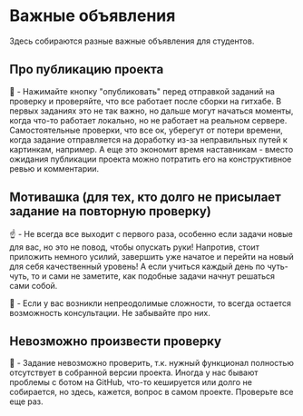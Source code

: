 # Важные объявления


Здесь собираются разные важные объявления для студентов.


## Про публикацию проекта

:large_blue_diamond: - Нажимайте кнопку "опубликовать" перед отправкой заданий на проверку и проверяйте, что все работает после сборки на гитхабе. В первых заданиях это не так важно, но дальше могут начаться моменты, когда что-то работает локально, но не работает на реальном сервере. Самостоятельные проверки, что все ок, уберегут от потери времени, когда задание отправляется на доработку из-за неправильных путей к картинкам, например. А еще это экономит время наставникам - вместо ожидания публикации проекта можно потратить его на конструктивное ревью и комментарии.


## Мотивашка (для тех, кто долго не присылает задание на повторную проверку)

:point_up: - Не всегда все выходит с первого раза, особенно если задачи новые для вас, но это не повод, чтобы опускать руки! Напротив, стоит приложить немного усилий, завершить уже начатое и перейти на новый для себя качественный уровень! А если учиться каждый день по чуть-чуть, то и сами не заметите, как подобные задачи начнут решаться сами собой.

:large_blue_diamond: - Если у вас возникли непреодолимые сложности, то всегда остается возможность консультации. Не забывайте про них.


## Невозможно произвести проверку

:large_blue_diamond: - Задание невозможно проверить, т.к. нужный функционал полностью отсутствует в собранной версии проекта. Иногда у нас бывают проблемы с ботом на GitHub, что-то кешируется или долго не собирается, но здесь, кажется, вопрос в самом проекте. Проверьте все еще раз.

